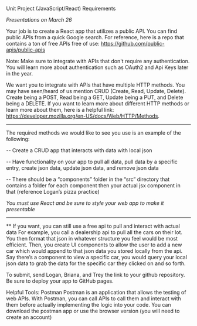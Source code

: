 Unit Project (JavaScript/React) Requirements

*Presentations on March 26*

Your job is to create a React app that utilizes a public API. You can find public APIs from a quick Google search. For reference, here is a repo that contains a ton of free APIs free of use: https://github.com/public-apis/public-apis

Note: Make sure to integrate with APIs that don't require any authentication. You will learn more about authentication such as OAuth2 and Api Keys later in the year.

We want you to integrate with APIs that have multiple HTTP methods. You may have seen/heard of us mention CRUD (Create, Read, Update, Delete). Create being a POST, Read being a GET, Update being a PUT, and Delete being a DELETE. If you want to learn more about different HTTP methods or learn more about them, here is a helpful link: https://developer.mozilla.org/en-US/docs/Web/HTTP/Methods.



***************************************************************************************

The required methods we would like to see you use is an example of the following:


-- Create a CRUD app that interacts with data with local json

-- Have functionality on your app to pull all data, pull data by a specific entry, create json data, update json data, and remove json data

-- There should be a “components” folder in the “src” directory that contains a folder for each component then your actual jsx component in that (reference Logan’s pizza practice)

*You must use React and be sure to style your web app to make it presentable*

***************************************************************************************



**  If you want, you can still use a free api to pull and interact with actual data
For example, you call a dealership api to pull all the cars on their lot. You then format that json in whatever structure you feel would be most efficient. Then, you create UI components to allow the user to add a new car which would append to that json data you stored locally from the api. Say there’s a component to view a specific car, you would query your local json data to grab the data for the specific car they clicked on and so forth.



To submit, send Logan, Briana, and Trey the link to your github repository. Be sure to deploy your app to GitHub pages.

Helpful Tools:
Postman
 Postman is an application that allows the testing of web APIs. With Postman, you can call APIs to call them and interact with them before actually implementing the logic into your code.
You can download the postman app or use the browser version (you will need to create an account)

